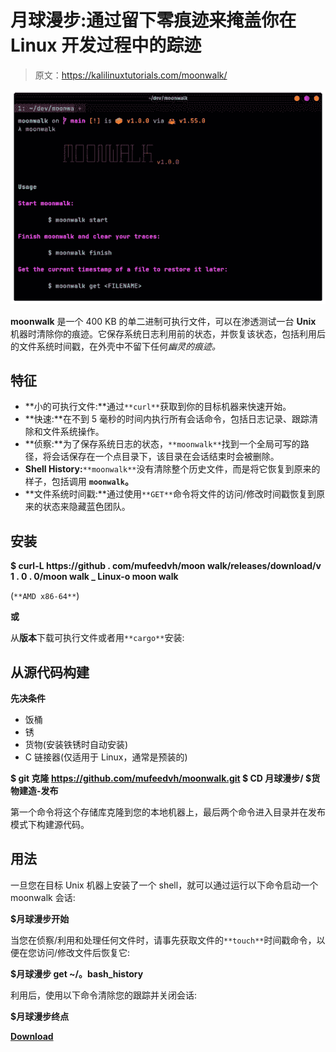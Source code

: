 # 月球漫步:通过留下零痕迹来掩盖你在 Linux 开发过程中的踪迹

> 原文：<https://kalilinuxtutorials.com/moonwalk/>

[![](img/edd0c74cb5dcd04d83142bab316f205d.png)](https://blogger.googleusercontent.com/img/b/R29vZ2xl/AVvXsEjk6r1mcC_RbcLoOs99T3Y3jgvBLWGSTuWxCBxy6icMhyqprdPLOoKMVkVXo7OmwhenOkZNY1KYyEyXe6loFF9E32gwWr0r7SGhVoXFDLVNfvqxgpptfyX6MWwYZ7PcZ6kyhIs8tGzaDKiILIJ9fC7WkVpRmnQmRjjn0ViRkHfneMYvlzhSMUVliVmW/s559/moonwalk%20(1).png)

**moonwalk** 是一个 400 KB 的单二进制可执行文件，可以在渗透测试一台 **Unix** 机器时清除你的痕迹。它保存系统日志利用前的状态，并恢复该状态，包括利用后的文件系统时间戳，在外壳中不留下任何*幽灵的痕迹。*

## 特征

*   **小的可执行文件:**通过`**curl**`获取到你的目标机器来快速开始。
*   **快速:**在不到 5 毫秒的时间内执行所有会话命令，包括日志记录、跟踪清除和文件系统操作。
*   **侦察:**为了保存系统日志的状态，`**moonwalk**`找到一个全局可写的路径，将会话保存在一个点目录下，该目录在会话结束时会被删除。
*   **Shell History:**`**moonwalk**`没有清除整个历史文件，而是将它恢复到原来的样子，包括调用 **`moonwalk`。**
*   **文件系统时间戳:**通过使用`**GET**`命令将文件的访问/修改时间戳恢复到原来的状态来隐藏蓝色团队。

## 安装

**$ curl-L https://github . com/mufeedvh/moon walk/releases/download/v 1 . 0 . 0/moon walk _ Linux-o moon walk**

(`**AMD x86-64**`)

**或**

从**版本**下载可执行文件或者用`**cargo**`安装:

## 从源代码构建

**先决条件**

*   饭桶
*   锈
*   货物(安装铁锈时自动安装)
*   C 链接器(仅适用于 Linux，通常是预装的)

**$ git 克隆 https://github.com/mufeedvh/moonwalk.git
$ CD 月球漫步/
$货物建造-发布**

第一个命令将这个存储库克隆到您的本地机器上，最后两个命令进入目录并在发布模式下构建源代码。

## 用法

一旦您在目标 Unix 机器上安装了一个 shell，就可以通过运行以下命令启动一个 moonwalk 会话:

**$月球漫步开始**

当您在侦察/利用和处理任何文件时，请事先获取文件的`**touch**`时间戳命令，以便在您访问/修改文件后恢复它:

**$月球漫步 get ~/。bash_history**

利用后，使用以下命令清除您的跟踪并关闭会话:

**$月球漫步终点**

[**Download**](https://github.com/mufeedvh/moonwalk)